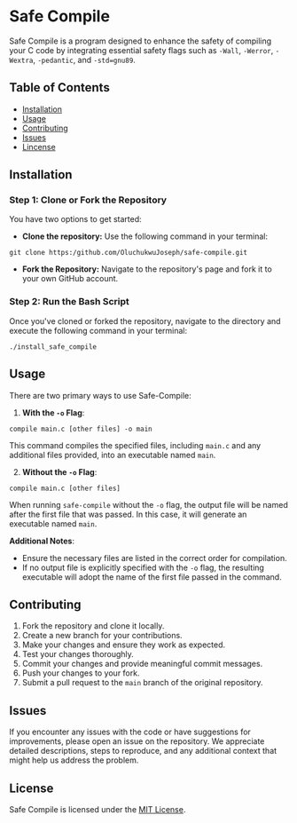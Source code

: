# Safe Compile

Safe Compile is a program designed to enhance the safety of compiling your C code by integrating essential safety flags such as `-Wall`, `-Werror`, `-Wextra`, `-pedantic`, and `-std=gnu89`.

## Table of Contents
- [Installation](#installation)
- [Usage](#usage)
- [Contributing](#contributing)
- [Issues](#issues)
- [Lincense](#license)

## Installation

### Step 1: Clone or Fork the Repository

You have two options to get started:
- **Clone the repository:** Use the following command in your terminal:

`git clone https:/github.com/OluchukwuJoseph/safe-compile.git`

- **Fork the Repository:** Navigate to the repository's page and fork it to your own GitHub account.

### Step 2: Run the Bash Script

Once you've cloned or forked the repository, navigate to the directory and execute the following command in your terminal:

`./install_safe_compile`

## Usage

There are two primary ways to use Safe-Compile:

1. **With the `-o` Flag**:
```shell
compile main.c [other files] -o main
```
This command compiles the specified files, including `main.c` and any additional files provided, into an executable named `main`.

2. **Without the `-o` Flag**:
```shell
compile main.c [other files]
```
When running `safe-compile` without the `-o` flag, the output file will be named after the first file that was passed. In this case, it will generate an executable named `main`.

**Additional Notes**:
- Ensure the necessary files are listed in the correct order for compilation.
- If no output file is explicitly specified with the `-o` flag, the resulting executable will adopt the name of the first file passed in the command.

## Contributing

1. Fork the repository and clone it locally.
2. Create a new branch for your contributions.
3. Make your changes and ensure they work as expected.
4. Test your changes thoroughly.
5. Commit your changes and provide meaningful commit messages.
6. Push your changes to your fork.
7. Submit a pull request to the `main` branch of the original repository.

## Issues

If you encounter any issues with the code or have suggestions for improvements, please open an issue on the repository. We appreciate detailed descriptions, steps to reproduce, and any additional context that might help us address the problem.

## License

Safe Compile is licensed under the [MIT License](LICENSE).
